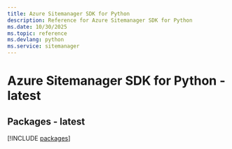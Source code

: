 ```yaml
---
title: Azure Sitemanager SDK for Python
description: Reference for Azure Sitemanager SDK for Python
ms.date: 10/30/2025
ms.topic: reference
ms.devlang: python
ms.service: sitemanager
---
```

# Azure Sitemanager SDK for Python - latest
## Packages - latest
[!INCLUDE [packages](sitemanager-index.md)]